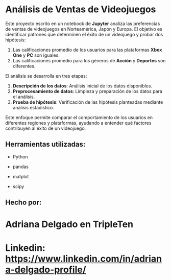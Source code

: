 # Análisis de Ventas de Videojuegos

Este proyecto escrito en un notebook de **Jupyter** analiza las preferencias de ventas de videojuegos en Norteamérica, Japón y Europa. El objetivo es identificar patrones que determinen el éxito de un videojuego y probar dos hipótesis:

1. Las calificaciones promedio de los usuarios para las plataformas **Xbox One** y **PC** son iguales.
2. Las calificaciones promedio para los géneros de **Acción** y **Deportes** son diferentes.

El análisis se desarrolla en tres etapas:

1. **Descripción de los datos**: Análisis inicial de los datos disponibles.
2. **Preprocesamiento de datos**: Limpieza y preparación de los datos para el análisis.
3. **Prueba de hipótesis**: Verificación de las hipótesis planteadas mediante análisis estadístico.

Este enfoque permite comparar el comportamiento de los usuarios en diferentes regiones y plataformas, ayudando a entender qué factores contribuyen al éxito de un videojuego.

## Herramientas utilizadas:

* Python

* pandas
  
* matplot

* scipy

## Hecho por:

# Adriana Delgado en TripleTen

# Linkedin: https://www.linkedin.com/in/adriana-delgado-profile/
